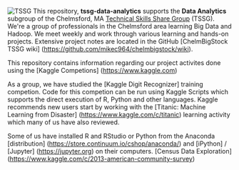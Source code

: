 ![TSSG](https://github.com/mikec964/chelmbigstock/blob/master/TSSGwiki.png) This repository, **tssg-data-analytics** supports the **Data Analytics** subgroup of the Chelmsford, MA [Technical Skills Share Group](https://groups.yahoo.com/neo/groups/TSSG-Chelmsford/info) (TSSG). We're a group of professionals in the Chelmsford area learning Big Data and Hadoop. We meet weekly and work through various learning and hands-on projects. Extensive project notes are located in the GitHub [ChelmBigStock TSSG wiki] (https://github.com/mikec964/chelmbigstock/wiki).

This repository contains information regarding our project activites done using the [Kaggle Competions] (https://www.kaggle.com)

As a group, we have studied the [Kaggle Digit Recognizer] training competion. 
Code for this competion can be run using Kaggle Scripts which supports the direct execution of R, Python and other languages.
Kaggle recommends new users start by working with the [Titanic: Machine Learning from Disaster] (https://www.kaggle.com/c/titanic) learning activity which many of us have also reviewed.

Some of us have installed R and RStudio or Python from the Anaconda [distribution] (https://store.continuum.io/cshop/anaconda/) and [iPython] / [Jupyter] (https://jupyter.org) on their computers.
[Census Data Exploration]
(https://www.kaggle.com/c/2013-american-community-survey)